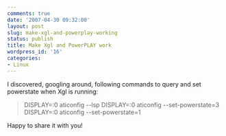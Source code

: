 ```yaml
---
comments: true
date: '2007-04-30 09:32:00'
layout: post
slug: make-xgl-and-powerplay-working
status: publish
title: Make Xgl and PowerPLAY work
wordpress_id: '16'
categories:
- Linux
---
```


I discovered, googling around, following commands to query and set powerstate when Xgl is running:


> DISPLAY=:0 aticonfig --lsp
DISPLAY=:0 aticonfig --set-powerstate=3
DISPLAY=:0 aticonfig --set-powerstate=1


Happy to share it with you!
